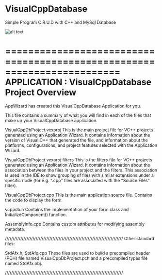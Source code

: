 # VisualCppDatabase
Simple Program C.R.U.D with C++ and MySql Database

![alt text](https://github.com/purashichiyo/VisualCppDatabase/blob/master/VisualCppDbProject/Portfolio.JPG)

========================================================================
    APPLICATION : VisualCppDatabase Project Overview
========================================================================

AppWizard has created this VisualCppDatabase Application for you.  

This file contains a summary of what you will find in each of the files that
make up your VisualCppDatabase application.

VisualCppDbProject.vcxproj
    This is the main project file for VC++ projects generated using an Application Wizard. 
    It contains information about the version of Visual C++ that generated the file, and 
    information about the platforms, configurations, and project features selected with the
    Application Wizard.

VisualCppDbProject.vcxproj.filters
    This is the filters file for VC++ projects generated using an Application Wizard. 
    It contains information about the association between the files in your project 
    and the filters. This association is used in the IDE to show grouping of files with
    similar extensions under a specific node (for e.g. ".cpp" files are associated with the
    "Source Files" filter).

VisualCppDbProject.cpp
    This is the main application source file.
    Contains the code to display the form.

vcppdb.h
    Contains the implementation of your form class and InitializeComponent() function.

AssemblyInfo.cpp
    Contains custom attributes for modifying assembly metadata.

/////////////////////////////////////////////////////////////////////////////
Other standard files:

StdAfx.h, StdAfx.cpp
    These files are used to build a precompiled header (PCH) file
    named VisualCppDbProject.pch and a precompiled types file named StdAfx.obj.

/////////////////////////////////////////////////////////////////////////////
